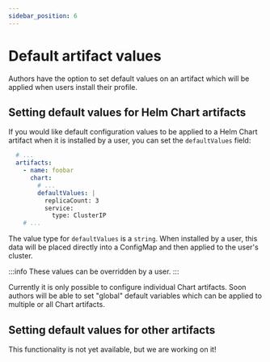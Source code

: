 ```yaml
---
sidebar_position: 6
---
```


# Default artifact values

Authors have the option to set default values on an artifact which will be applied
when users install their profile.

## Setting default values for Helm Chart artifacts

If you would like default configuration values to be applied to a Helm Chart artifact
when it is installed by a user, you can set the `defaultValues` field:

```yaml
  # ...
  artifacts:
    - name: foobar
      chart:
	    # ...
        defaultValues: |
          replicaCount: 3
          service:
            type: ClusterIP
	# ...
```

The value type for `defaultValues` is a `string`. When installed by a user, this data
will be placed directly into a ConfigMap and then applied to the user's cluster.

:::info
These values can be overridden by a user.
:::

Currently it is only possible to configure individual Chart artifacts. Soon authors
will be able to set "global" default variables which can be applied to multiple
or all Chart artifacts.

## Setting default values for other artifacts

This functionality is not yet available, but we are working on it!
